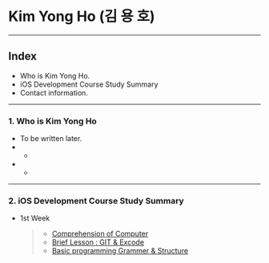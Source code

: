 # Kim Yong Ho (김 용 호)

---

## Index
   * Who is Kim Yong Ho.
   * iOS Development Course Study Summary
   * Contact information.

---
### 1. Who is Kim Yong Ho
* To be written later.
* -
* - 

----
### 2. iOS Development Course Study Summary
* 1st Week

   > * [Comprehension of Computer](./Class/1Week/README.md)
   > * [Brief Lesson : GIT & Excode](./Class/1Week/README.md)   
   > * [Basic programming Grammer & Structure](./Class/1Week/README.md)